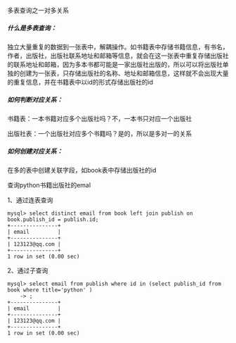 多表查询之一对多关系

##### 什么是多表查询：

独立大量重复的数据到一张表中，解耦操作。如书籍表中存储书籍信息，有书名，作者，出版社，出版社联系地址和邮箱等信息，就会在这一张表中重复存储出版社的联系地址和邮箱，因为多本书都可能是一家出版社出版的，所以可以将出版社单独的创建为一张表，只存储出版社的名称、地址和邮箱信息，这样就不会出现大量的重复信息，并在书籍表中以id的形式存储出版社的id

##### 如何判断对应关系：

书籍表：一本书籍对应多个出版社吗？不，一本书只对应一个出版社

出版社表：一个出版社对应多个书籍吗？是的，所以是多对一的关系

##### 如何创建对应关系：

在多的表中创建关联字段，如book表中存储出版社的id

查询python书籍出版社的emal

1、通过连表查询

```mysql
mysql> select distinct email from book left join publish on book.publish_id = publish.id;
+---------------+
| email         |
+---------------+
| 123123@qq.com |
+---------------+
1 row in set (0.00 sec)
```

2、通过子查询

```mysql
mysql> select email from publish where id in (select publish_id from book where title='python' )
    -> ;
+---------------+
| email         |
+---------------+
| 123123@qq.com |
+---------------+
1 row in set (0.00 sec)
```




